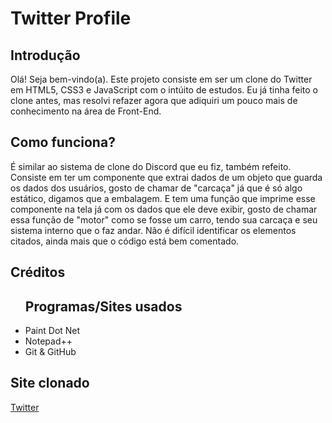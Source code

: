 <h1>Twitter Profile</h1>

<h2>Introdução</h2>

<p>Olá! Seja bem-vindo(a). Este projeto consiste em ser um clone do Twitter em HTML5, CSS3 e JavaScript com o intúito de estudos. Eu já tinha feito o clone antes, mas resolvi refazer agora que adiquiri um pouco mais de conhecimento na área de Front-End.</p>

<h2>Como funciona?</h2>

<p>É similar ao sistema de clone do Discord que eu fiz, também refeito. Consiste em ter um componente que extrai dados de um objeto que guarda os dados dos usuários, gosto de chamar de "carcaça" já que é só algo estático, digamos que a embalagem. E tem uma função que imprime esse componente na tela já com os dados que ele deve exibir, gosto de chamar essa função de "motor" como se fosse um carro, tendo sua carcaça e seu sistema interno que o faz andar. Não é difícil identificar os elementos citados, ainda mais que o código está bem comentado.</p>

<h2>Créditos</h2>
<ul><h2>Programas/Sites usados</h2>
	<li>Paint Dot Net</li>
	<li>Notepad++</li>
	<li>Git & GitHub</li>
</ul>
<h2>Site clonado</h2>
<p><a href="https://twitter.com" rel="external" target="_blank">Twitter</a></p>